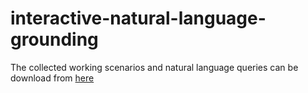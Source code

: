# interactive-natural-language-grounding
The collected working scenarios and natural language queries can be download from [here](https://drive.google.com/open?id=1k4WgpHTGaYsIE9mMmDgE_kiloWnYSPAr.)
